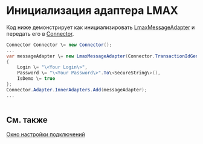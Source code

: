 # Инициализация адаптера LMAX

Код ниже демонстрирует как инициализировать [LmaxMessageAdapter](../api/StockSharp.LMAX.LmaxMessageAdapter.html) и передать его в [Connector](../api/StockSharp.Algo.Connector.html).

```cs
Connector Connector \= new Connector();				
...				
var messageAdapter \= new LmaxMessageAdapter(Connector.TransactionIdGenerator)
{
    Login \= "\<Your Login\>",
    Password \= "\<Your Password\>".To\<SecureString\>(),
    IsDemo \= true
};
Connector.Adapter.InnerAdapters.Add(messageAdapter);
...	
							
```

## См. также

[Окно настройки подключений](API_UI_ConnectorWindow.md)
